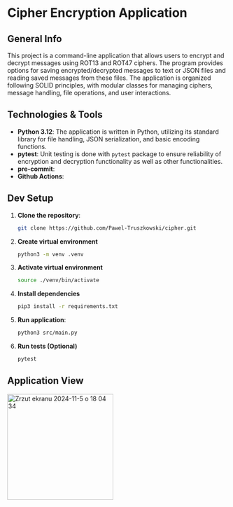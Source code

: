# Cipher Encryption Application

## General Info
This project is a command-line application that allows users to encrypt and decrypt messages using ROT13 and ROT47 ciphers.
The program provides options for saving encrypted/decrypted messages to text or JSON files and reading saved messages from these files.
The application is organized following SOLID principles, with modular classes for managing ciphers, message handling, file operations, and user interactions.

## Technologies & Tools
- **Python 3.12**: The application is written in Python, utilizing its standard library for file handling, JSON serialization, and basic encoding functions.
- **pytest**: Unit testing is done with `pytest` package to ensure reliability of encryption and decryption functionality as well as other functionalities.
- **pre-commit**:
- **Github Actions**:

## Dev Setup
1. **Clone the repository**:
   ```bash
   git clone https://github.com/Pawel-Truszkowski/cipher.git

2. **Create virtual environment**
   ```bash
   python3 -m venv .venv
   ```

3. **Activate virtual environment**
   ```bash
   source ./venv/bin/activate
   ```

4. **Install dependencies**
   ```bash
   pip3 install -r requirements.txt
   ```

5. **Run application**:
   ```bash
   python3 src/main.py
   ```

6. **Run tests (Optional)**
   ```bash
   pytest
   ```
## Application View
<img width="242" alt="Zrzut ekranu 2024-11-5 o 18 04 34" src="https://github.com/user-attachments/assets/38db0147-138c-429b-9c12-18ac85137c80">
